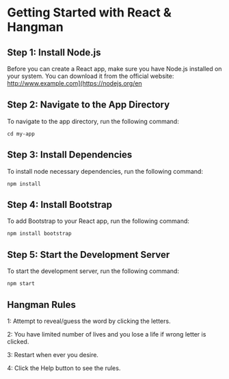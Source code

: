 # Getting Started with React & Hangman

## Step 1: Install Node.js
Before you can create a React app, make sure you have Node.js installed on your system. You can download it from the official website: <http://www.example.com](https://nodejs.org/en>

## Step 2: Navigate to the App Directory
To navigate to the app directory, run the following command:

`cd my-app`

## Step 3: Install Dependencies
To install node necessary dependencies, run the following command:

`npm install`

## Step 4: Install Bootstrap
To add Bootstrap to your React app, run the following command:

`npm install bootstrap`

## Step 5: Start the Development Server
To start the development server, run the following command:

`npm start`

## Hangman Rules

1: Attempt to reveal/guess the word by clicking the letters.

2: You have limited number of lives and you lose a life if wrong letter is clicked.

3: Restart when ever you desire.

4: Click the Help button to see the rules.
